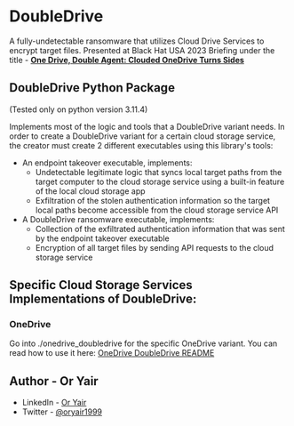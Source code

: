 # DoubleDrive
A fully-undetectable ransomware that utilizes Cloud Drive Services to encrypt target files. Presented at Black Hat USA 2023 Briefing under the title - [**One Drive, Double Agent: Clouded OneDrive Turns Sides**](https://www.blackhat.com/us-23/briefings/schedule/index.html#one-drive-double-agent-clouded-onedrive-turns-sides-32695)

## DoubleDrive Python Package
(Tested only on python version 3.11.4)

Implements most of the logic and tools that a DoubleDrive variant needs. In order to create a DoubleDrive variant for a certain cloud storage service, the creator must create 2 different executables using this library's tools:
* An endpoint takeover executable, implements:
  * Undetectable legitimate logic that syncs local target paths from the target computer to the cloud storage service using a built-in feature of the local cloud storage app
  * Exfiltration of the stolen authentication information so the target local paths become accessible from the cloud storage service API
* A DoubleDrive ransomware executable, implements:
  * Collection of the exfiltrated authentication information that was sent by the endpoint takeover executable
  * Encryption of all target files by sending API requests to the cloud storage service


## Specific Cloud Storage Services Implementations of DoubleDrive:
### OneDrive
Go into ./onedrive_doubledrive for the specific OneDrive variant.
You can read how to use it here: [OneDrive DoubleDrive README](onedrive_doubledrive/README.md)

## Author - Or Yair
* LinkedIn - [Or Yair](https://www.linkedin.com/in/or-yair/)
* Twitter - [@oryair1999](https://twitter.com/oryair1999)
